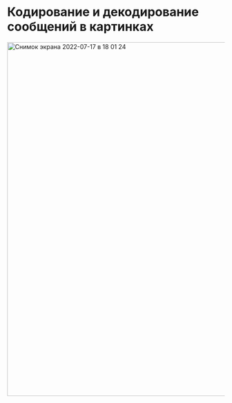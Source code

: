 # Кодирование и декодирование сообщений в картинках
<img width="819" alt="Снимок экрана 2022-07-17 в 18 01 24" src="https://user-images.githubusercontent.com/88317896/179406182-52227632-5161-4ac4-82d7-2e64205b2333.png">
